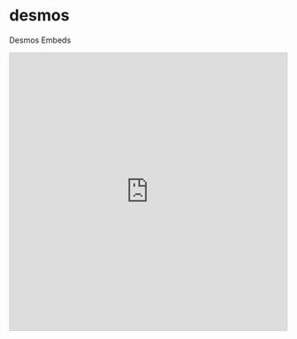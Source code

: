 # desmos
Desmos Embeds


<iframe width="500px" height="500px" style="border: 1px solid #ccc" frameborder=0 src="https://www.desmos.com/calculator/rg0n6ttjfb?embed"></iframe>
